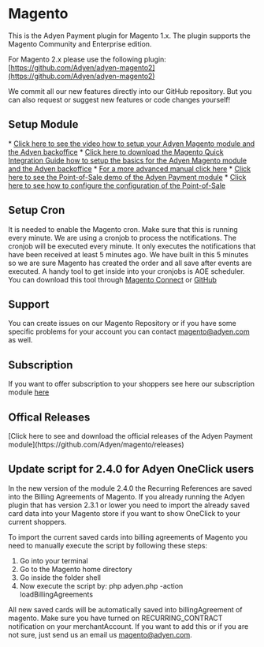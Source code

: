 Magento
=======

This is the Adyen Payment plugin for Magento 1.x.
The plugin supports the Magento Community and Enterprise edition. 

For Magento 2.x please use the following plugin: [https://github.com/Adyen/adyen-magento2](https://github.com/Adyen/adyen-magento2)

We commit all our new features directly into our GitHub repository.
But you can also request or suggest new features or code changes yourself!

<h2>Setup Module</h2>
* <a target="_blank" href="http://vimeo.com/94005128">Click here to see the video how to setup your Adyen Magento module and the Adyen backoffice</a>
* <a target="_blank" href="https://www.adyen.com/dam/jcr:80ea0213-02cd-43aa-8136-459a471d2a0d/MagentoQuickIntegrationManual.pdf">Click here to download the Magento Quick Integration Guide how to setup the basics for the Adyen Magento module and the Adyen backoffice</a>
* <a target="_blank" href="https://docs.adyen.com/display/TD/Magento+Integration">For a more advanced manual click here</a>
* <a target="_blank" href="https://vimeo.com/128983014">Click here to see the Point-of-Sale demo of the Adyen Payment module</a>
* <a target="_blank" href="https://vimeo.com/135459940">Click here to see how to configure the configuration of the Point-of-Sale</a>

<h2>Setup Cron</h2>
It is needed to enable the Magento cron. Make sure that this is running every minute.
We are using a cronjob to process the notifications. The cronjob will be executed every minute. It only executes the notifications that have been received at least 5 minutes ago. We have built in this 5 minutes so we are sure Magento has created the order and all save after events are executed.
A handy tool to get inside into your cronjobs is AOE scheduler. You can download this tool through <a href="http://www.magentocommerce.com/magento-connect/aoe-scheduler.html" target="_blank">Magento Connect</a> or <a target="_blank" href="https://github.com/AOEpeople/Aoe_Scheduler/releases">GitHub</a>

<h2>Support</h2>
You can create issues on our Magento Repository or if you have some specific problems for your account you can contact <a href="mailto:magento@adyen.com">magento@adyen.com</a>  as well.

<h2>Subscription</h2>
If you want to offer subscription to your shoppers see here our subscription module <a target="_blank" href="https://github.com/Adyen/adyen-magento-subscription">here</a>

<h2>Offical Releases</h2>
[Click here to see and download the official releases of the Adyen Payment module](https://github.com/Adyen/magento/releases)

<h2>Update script for 2.4.0 for Adyen OneClick users</h2>
In the new version of the module 2.4.0 the Recurring References are saved into the Billing Agreements of Magento.
If you already running the Adyen plugin that has version 2.3.1 or lower you need to import the already saved card data into your Magento store if you want to show OneClick to your current shoppers.

To import the current saved cards into billing agreements of Magento you need to manually execute the script by following these steps:
1. Go into your terminal
2. Go to the Magento home directory
3. Go inside the folder shell
4. Now execute the script by: php adyen.php -action loadBillingAgreements

All new saved cards will be automatically saved into billingAgreement of magento. Make sure you have turned on RECURRING_CONTRACT notification on your merchantAccount. If you want to add this or if you are not sure, just send us an email us magento@adyen.com.